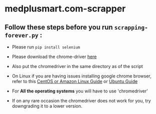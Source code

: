 # medplusmart.com-scrapper
## Follow these steps before you run `scrapping-forever.py` :

* Please run `pip install selenium` 

* Please download the chrome-driver [here](https://chromedriver.storage.googleapis.com/index.html?path=2.44/)

* Also put the chromedriver in the same directory as of the script  

* On Linux if you are having issues installing google chrome browser, refer to this [CentOS or Amazon Linux Guide](https://intoli.com/blog/installing-google-chrome-on-centos/) or [Ubuntu Guide](https://askubuntu.com/questions/510056/how-to-install-google-chrome)

* For **All the operating systems** you will have to use 'chromedriver'

* If on any rare occasion the chromedriver does not work for you, try downgrading it to a lower version.
